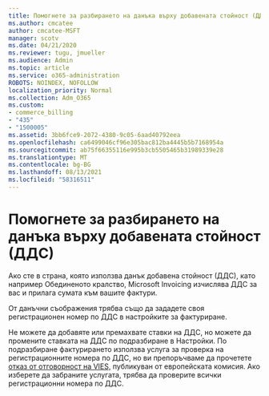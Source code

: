```yaml
---
title: Помогнете за разбирането на данъка върху добавената стойност (ДДС)
ms.author: cmcatee
author: cmcatee-MSFT
manager: scotv
ms.date: 04/21/2020
ms.reviewer: tugu, jmueller
ms.audience: Admin
ms.topic: article
ms.service: o365-administration
ROBOTS: NOINDEX, NOFOLLOW
localization_priority: Normal
ms.collection: Adm_O365
ms.custom:
- commerce_billing
- "435"
- "1500005"
ms.assetid: 3bb6fce9-2072-4380-9c05-6aad40792eea
ms.openlocfilehash: ca6499046cf96e305bac812ba4445b5b7168954a
ms.sourcegitcommit: ab75f66355116e995b3cb5505465b31989339e28
ms.translationtype: MT
ms.contentlocale: bg-BG
ms.lasthandoff: 08/13/2021
ms.locfileid: "58316511"
---
```

# <a name="help-understanding-value-added-tax-vat"></a>Помогнете за разбирането на данъка върху добавената стойност (ДДС)

Ако сте в страна, която използва данък добавена стойност (ДДС), като например Обединеното кралство, Microsoft Invoicing изчислява ДДС за вас и прилага сумата към вашите фактури.
  
От данъчни съображения трябва също да зададете своя регистрационен номер по ДДС в настройките за фактуриране.
  
Не можете да добавяте или премахвате ставки на ДДС, но можете да промените ставката на ДДС по подразбиране в Настройки. По подразбиране фактурирането използва услуга за проверка на регистрационните номера по ДДС, но ви препоръчваме да прочетете [отказ от отговорност на VIES,](https://go.microsoft.com/fwlink/?LinkID=841741) публикуван от европейската комисия. Ако изберете да забраните услугата, трябва да проверите всички регистрационни номера по ДДС.